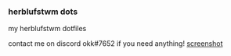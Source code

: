 ### herblufstwm dots
my herblufstwm dotfiles

contact me on discord okk#7652 if you need anything!
[screenshot](https://user-images.githubusercontent.com/97268506/159581344-00cba2fb-7891-4d7b-a26d-450eabbe7936.png)
